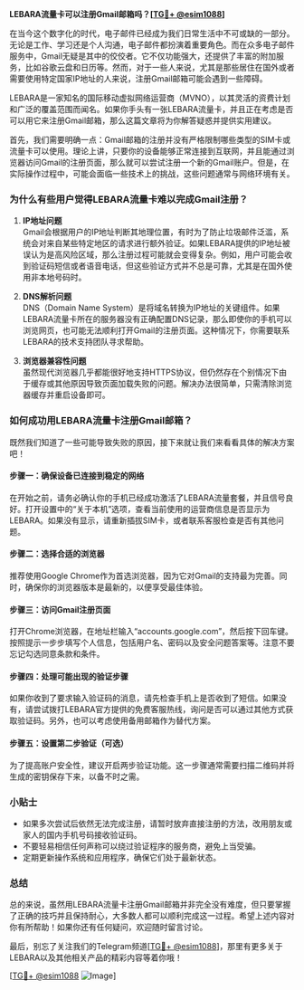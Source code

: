 **LEBARA流量卡可以注册Gmail邮箱吗？[[TG💪+ @esim1088](https://t.me/s/esim1088)]**

在当今这个数字化的时代，电子邮件已经成为我们日常生活中不可或缺的一部分。无论是工作、学习还是个人沟通，电子邮件都扮演着重要角色。而在众多电子邮件服务中，Gmail无疑是其中的佼佼者。它不仅功能强大，还提供了丰富的附加服务，比如谷歌云盘和日历等。然而，对于一些人来说，尤其是那些居住在国外或者需要使用特定国家IP地址的人来说，注册Gmail邮箱可能会遇到一些障碍。

LEBARA是一家知名的国际移动虚拟网络运营商（MVNO），以其灵活的资费计划和广泛的覆盖范围而闻名。如果你手头有一张LEBARA流量卡，并且正在考虑是否可以用它来注册Gmail邮箱，那么这篇文章将为你解答疑惑并提供实用建议。

首先，我们需要明确一点：Gmail邮箱的注册并没有严格限制哪些类型的SIM卡或流量卡可以使用。理论上讲，只要你的设备能够正常连接到互联网，并且能通过浏览器访问Gmail的注册页面，那么就可以尝试注册一个新的Gmail账户。但是，在实际操作过程中，可能会面临一些技术上的挑战，这些问题通常与网络环境有关。

### 为什么有些用户觉得LEBARA流量卡难以完成Gmail注册？

1. **IP地址问题**  
   Gmail会根据用户的IP地址判断其地理位置，有时为了防止垃圾邮件泛滥，系统会对来自某些特定地区的请求进行额外验证。如果LEBARA提供的IP地址被误认为是高风险区域，那么注册过程可能就会变得复杂。例如，用户可能会收到验证码短信或者语音电话，但这些验证方式并不总是可靠，尤其是在国外使用非本地号码时。

2. **DNS解析问题**  
   DNS（Domain Name System）是将域名转换为IP地址的关键组件。如果LEBARA流量卡所在的服务器没有正确配置DNS记录，那么即使你的手机可以浏览网页，也可能无法顺利打开Gmail的注册页面。这种情况下，你需要联系LEBARA的技术支持团队寻求帮助。

3. **浏览器兼容性问题**  
   虽然现代浏览器几乎都能很好地支持HTTPS协议，但仍然存在个别情况下由于缓存或其他原因导致页面加载失败的问题。解决办法很简单，只需清除浏览器缓存并重启设备即可。

### 如何成功用LEBARA流量卡注册Gmail邮箱？

既然我们知道了一些可能导致失败的原因，接下来就让我们来看看具体的解决方案吧！

#### 步骤一：确保设备已连接到稳定的网络
在开始之前，请务必确认你的手机已经成功激活了LEBARA流量套餐，并且信号良好。打开设置中的“关于本机”选项，查看当前使用的运营商信息是否显示为LEBARA。如果没有显示，请重新插拔SIM卡，或者联系客服检查是否有其他问题。

#### 步骤二：选择合适的浏览器
推荐使用Google Chrome作为首选浏览器，因为它对Gmail的支持最为完善。同时，确保你的浏览器版本是最新的，以便享受最佳体验。

#### 步骤三：访问Gmail注册页面
打开Chrome浏览器，在地址栏输入“accounts.google.com”，然后按下回车键。按照提示一步步填写个人信息，包括用户名、密码以及安全问题答案等。注意不要忘记勾选同意条款和条件。

#### 步骤四：处理可能出现的验证步骤
如果你收到了要求输入验证码的消息，请先检查手机上是否收到了短信。如果没有，请尝试拨打LEBARA官方提供的免费客服热线，询问是否可以通过其他方式获取验证码。另外，也可以考虑使用备用邮箱作为替代方案。

#### 步骤五：设置第二步验证（可选）
为了提高账户安全性，建议开启两步验证功能。这一步骤通常需要扫描二维码并将生成的密钥保存下来，以备不时之需。

### 小贴士

- 如果多次尝试后依然无法完成注册，请暂时放弃直接注册的方法，改用朋友或家人的国内手机号码接收验证码。
- 不要轻易相信任何声称可以绕过验证程序的服务商，避免上当受骗。
- 定期更新操作系统和应用程序，确保它们处于最新状态。

### 总结

总的来说，虽然用LEBARA流量卡注册Gmail邮箱并非完全没有难度，但只要掌握了正确的技巧并且保持耐心，大多数人都可以顺利完成这一过程。希望上述内容对你有所帮助！如果你还有任何疑问，欢迎随时留言讨论。

最后，别忘了关注我们的Telegram频道[[TG💪+ @esim1088](https://t.me/s/esim1088)]，那里有更多关于LEBARA以及其他相关产品的精彩内容等着你哦！

[[TG💪+ @esim1088](https://t.me/s/esim1088) ![Image](https://i.postimg.cc/4NQfJmqS/Snipaste-2025-05-13-00-14-12.png)]